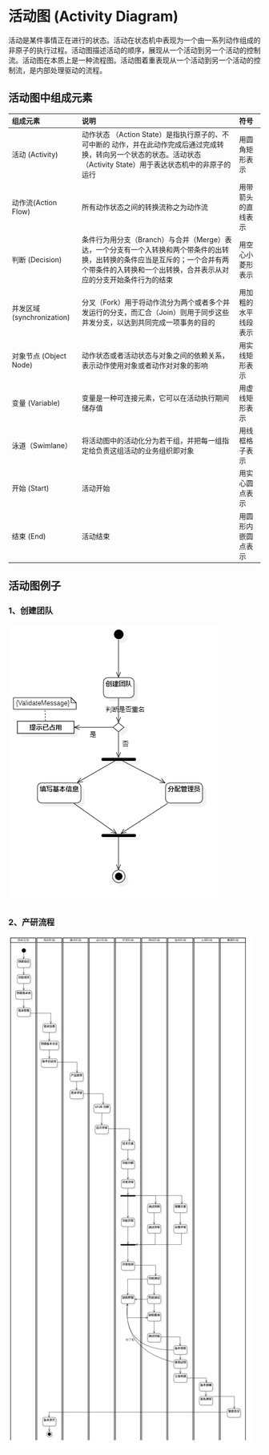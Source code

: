# 活动图 (Activity Diagram)
活动是某件事情正在进行的状态。活动在状态机中表现为一个由一系列动作组成的非原子的执行过程。活动图描述活动的顺序，展现从一个活动到另一个活动的控制流。活动图在本质上是一种流程图。活动图着重表现从一个活动到另一个活动的控制流，是内部处理驱动的流程。
## 活动图中组成元素
组成元素 | 说明 | 符号
:--- | :--- | :---
活动 (Activity) | 动作状态 （Action State）是指执行原子的、不可中断的 动作，并在此动作完成后通过完成转换，转向另一个状态的状态。活动状态（Activity State）用于表达状态机中的非原子的运行 | 用圆角矩形表示 
动作流(Action Flow) | 所有动作状态之间的转换流称之为动作流 | 用带箭头的直线表示
判断 (Decision) | 条件行为用分支（Branch）与合并（Merge）表达，一个分支有一个入转换和两个带条件的出转换，出转换的条件应当是互斥的；一个合并有两个带条件的入转换和一个出转换，合并表示从对应的分支开始条件行为的结束 | 用空心小菱形表示
并发区域(synchronization) | 分叉（Fork）用于将动作流分为两个或者多个并发运行的分支，而汇合（Join）则用于同步这些并发分支，以达到共同完成一项事务的目的 | 用加粗的水平线段表示
对象节点 (Object Node) | 动作状态或者活动状态与对象之间的依赖关系，表示动作使用对象或者动作对对象的影响 | 用实线矩形表示 
变量 (Variable) | 变量是一种可连接元素，它可以在活动执行期间储存值 | 用虚线矩形表示 
泳道（Swimlane）| 将活动图中的活动化分为若干组，并把每一组指定给负责这组活动的业务组织即对象 | 用线框格子表示
开始 (Start) | 活动开始 | 用实心圆点表示
结束  (End) | 活动结束 | 用圆形内嵌圆点表示

## 活动图例子
### 1、创建团队
![创建团队活动图](创建团队活动图.png)
### 2、产研流程
![产研流程图](产研流程图.png)